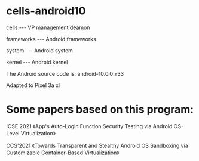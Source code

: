 # cells-android10

cells --- VP management deamon

frameworks --- Android frameworks

system --- Android system

kernel --- Android kernel

The Android source code is:  android-10.0.0_r33

Adapted to Pixel 3a xl

# Some papers based on this program:
ICSE'2021 《App's Auto-Login Function Security Testing via Android OS-Level Virtualization》

CCS'2021 《Towards Transparent and Stealthy Android OS Sandboxing via Customizable Container-Based Virtualization》
